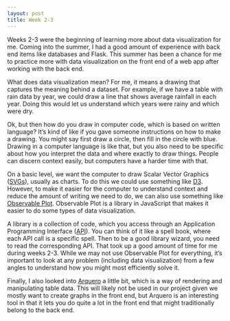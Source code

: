 ```yaml
---
layout: post
title: Week 2-3
---
```


Weeks 2-3 were the beginning of learning more about data visualization for me. Coming into the summer, I had a good amount of experience with back end items like databases and Flask. This summer has been a chance for me to practice more with data visualization on the front end of a web app after working with the back end. 

What does data visualization mean? For me, it means a drawing that captures the meaning behind a dataset. For example, if we have a table with rain data by year, we could draw a line that shows average rainfall in each year. Doing this would let us understand which years were rainy and which were dry. 

Ok, but then how do you draw in computer code, which is based on written language? It’s kind of like if you gave someone instructions on how to make a drawing. You might say first draw a circle, then fill in the circle with blue. Drawing in a computer language is like that, but you also need to be specific about how you interpret the data and where exactly to draw things. People can discern context easily, but computers have a harder time with that. 

On a basic level, we want the computer to draw Scalar Vector Graphics ([SVGs](https://en.wikipedia.org/wiki/Scalable_Vector_Graphics)), usually as charts. To do this we could use something like [D3](https://d3js.org/). However, to make it easier for the computer to understand context and reduce the amount of writing we need to do, we can also use something like [Observable Plot](https://observablehq.com/@observablehq/plot). Observable Plot is a library in JavaScript that makes it easier to do some types of data visualization. 

A library is a collection of code, which you access through an Application Programming Interface ([API](https://en.wikipedia.org/wiki/API)). You can think of it like a spell book, where each API call is a specific spell. Then to be a good library wizard, you need to read the corresponding API. That took up a good amount of time for me during weeks 2-3. While we may not use Observable Plot for everything, it’s important to look at any problem (including data visualization) from a few angles to understand how you might most efficiently solve it. 

Finally, I also looked into [Arquero](https://observablehq.com/@uwdata/arquero) a little bit, which is a way of rendering and manipulating table data. This will likely not be used in our project given we mostly want to create graphs in the front end, but Arquero is an interesting tool in that it lets you do quite a lot in the front end that might traditionally belong to the back end. 

